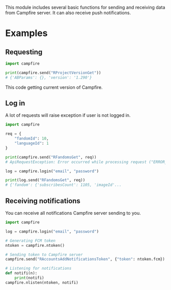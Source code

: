 This module includes several basic functions for sending
and receiving data from Campfire server. It can also
receive push notifications.

# Examples

## Requesting

```py
import campfire

print(campfire.send("RProjectVersionGet"))
# {'ABParams': {}, 'version': '1.290'}
```

This code getting current version of Campfire.

## Log in

A lot of requests will raise exception if user is not
logged in.

```py
import campfire

req = {
    "fandomId": 10,
    "languageId": 1
}

print(campfire.send("RFandomsGet", req))
# ApiRequestException: Error occurred while processing request ("ERROR_UNAUTHORIZED")

log = campfire.login("email", "password")

print(log.send("RFandomsGet", req))
# {'fandom': {'subscribesCount': 1105, 'imageId'...
```

## Receiving notifications

You can receive all notifications Campfire server sending
to you.

```py
import campfire

log = campfire.login("email", "password")

# Generating FCM token
ntoken = campfire.ntoken()

# Sending token to Campfire server
campfire.send("RAccountsAddNotificationsToken", {"token": ntoken.fcm})

# Listening for notifications
def notifi(n):
    print(notifi)
campfire.nlisten(ntoken, notifi)
```